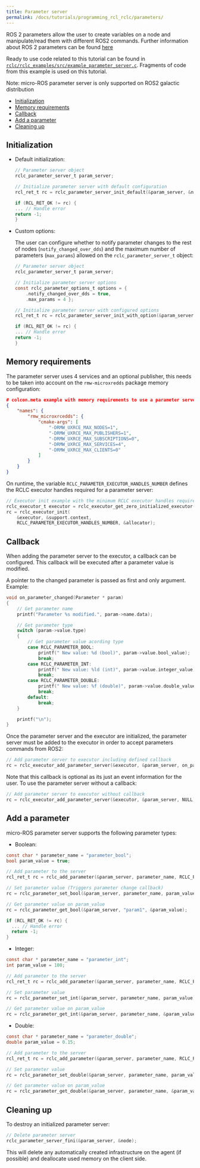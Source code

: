 ```yaml
---
title: Parameter server
permalink: /docs/tutorials/programming_rcl_rclc/parameters/
---
```


ROS 2 parameters allow the user to create variables on a node and manipulate/read them with different ROS2 commands. Further information about ROS 2 parameters can be found [here](https://docs.ros.org/en/galactic/Tutorials/Parameters/Understanding-ROS2-Parameters.html)

Ready to use code related to this tutorial can be found in [`rclc/rclc_examples/src/example_parameter_server.c`](https://github.com/ros2/rclc/blob/master/rclc_examples/src/example_parameter_server.c). Fragments of code from this example is used on this tutorial.

Note: micro-ROS parameter server is only supported on ROS2 galactic distribution

- [Initialization](#initialization)
- [Memory requirements](#memory-requirements)
- [Callback](#callback)
- [Add a parameter](#add-a-parameter)
- [Cleaning up](#cleaning-up)

## Initialization

- Default initialization:
    ```c
    // Parameter server object
    rclc_parameter_server_t param_server;

    // Initialize parameter server with default configuration
    rcl_ret_t rc = rclc_parameter_server_init_default(&param_server, &node);

    if (RCL_RET_OK != rc) {
    ... // Handle error
    return -1;
    }
    ```

- Custom options:

    The user can configure whether to notify parameter changes to the rest of nodes (`notify_changed_over_dds`) and the maximum number of parameters (`max_params`) allowed on the `rclc_parameter_server_t` object:

    ```c
    // Parameter server object
    rclc_parameter_server_t param_server;

    // Initialize parameter server options
    const rclc_parameter_options_t options = {
        .notify_changed_over_dds = true,
        .max_params = 4 };

    // Initialize parameter server with configured options
    rcl_ret_t rc = rclc_parameter_server_init_with_option(&param_server, &node, &options);

    if (RCL_RET_OK != rc) {
    ... // Handle error
    return -1;
    }
    ```

## Memory requirements
The parameter server uses 4 services and an optional publisher, this needs to be taken into account on the `rmw-microxredds` package memory configuration:

```json
# colcon.meta example with memory requirements to use a parameter server
{
    "names": {
        "rmw_microxrcedds": {
            "cmake-args": [
                "-DRMW_UXRCE_MAX_NODES=1",
                "-DRMW_UXRCE_MAX_PUBLISHERS=1",
                "-DRMW_UXRCE_MAX_SUBSCRIPTIONS=0",
                "-DRMW_UXRCE_MAX_SERVICES=4",
                "-DRMW_UXRCE_MAX_CLIENTS=0"
            ]
        }
    }
}
```

On runtime, the variable `RCLC_PARAMETER_EXECUTOR_HANDLES_NUMBER` defines the RCLC executor handles required for a parameter server:

```c
// Executor init example with the minimum RCLC executor handles required
rclc_executor_t executor = rclc_executor_get_zero_initialized_executor();
rc = rclc_executor_init(
    &executor, &support.context,
    RCLC_PARAMETER_EXECUTOR_HANDLES_NUMBER, &allocator);
```

## Callback

When adding the parameter server to the executor, a callback can be configured.
This callback will be executed after a parameter value is modified.

A pointer to the changed parameter is passed as first and only argument. Example:
```c
void on_parameter_changed(Parameter * param)
{
    // Get parameter name
    printf("Parameter %s modified.", param->name.data);

    // Get parameter type
    switch (param->value.type)
    {
        // Get parameter value acording type
        case RCLC_PARAMETER_BOOL:
            printf(" New value: %d (bool)", param->value.bool_value);
            break;
        case RCLC_PARAMETER_INT:
            printf(" New value: %ld (int)", param->value.integer_value);
            break;
        case RCLC_PARAMETER_DOUBLE:
            printf(" New value: %f (double)", param->value.double_value);
            break;
        default:
            break;
    }

    printf("\n");
}
```
Once the parameter server and the executor are initialized, the parameter server must be added to the executor in order to accept parameters commands from ROS2:
```c
// Add parameter server to executor including defined callback
rc = rclc_executor_add_parameter_server(&executor, &param_server, on_parameter_changed);
```

Note that this callback is optional as its just an event information for the user. To use the parameter server without a callback:
```c
// Add parameter server to executor without callback
rc = rclc_executor_add_parameter_server(&executor, &param_server, NULL);
```

## Add a parameter

micro-ROS parameter server supports the following parameter types:

- Boolean:
```c
const char * parameter_name = "parameter_bool";
bool param_value = true;

// Add parameter to the server
rcl_ret_t rc = rclc_add_parameter(&param_server, parameter_name, RCLC_PARAMETER_BOOL);

// Set parameter value (Triggers parameter change callback)
rc = rclc_parameter_set_bool(&param_server, parameter_name, param_value);

// Get parameter value on param_value
rc = rclc_parameter_get_bool(&param_server, "param1", &param_value);

if (RCL_RET_OK != rc) {
  ... // Handle error
  return -1;
}
```

- Integer:
```c
const char * parameter_name = "parameter_int";
int param_value = 100;

// Add parameter to the server
rcl_ret_t rc = rclc_add_parameter(&param_server, parameter_name, RCLC_PARAMETER_INT);

// Set parameter value
rc = rclc_parameter_set_int(&param_server, parameter_name, param_value);

// Get parameter value on param_value
rc = rclc_parameter_get_int(&param_server, parameter_name, &param_value);
```

- Double:
```c
const char * parameter_name = "parameter_double";
double param_value = 0.15;

// Add parameter to the server
rcl_ret_t rc = rclc_add_parameter(&param_server, parameter_name, RCLC_PARAMETER_DOUBLE);

// Set parameter value
rc = rclc_parameter_set_double(&param_server, parameter_name, param_value);

// Get parameter value on param_value
rc = rclc_parameter_get_double(&param_server, parameter_name, &param_value);
```

## Cleaning up

To destroy an initialized parameter server:

```c
// Delete parameter server
rclc_parameter_server_fini(&param_server, &node);
```

This will delete any automatically created infrastructure on the agent (if possible) and deallocate used memory on the client side.
